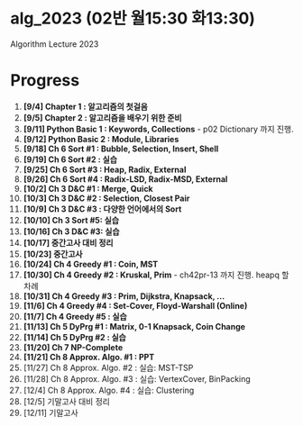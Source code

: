 # alg_2023 (02반 월15:30 화13:30)
Algorithm Lecture 2023

# Progress
1. **[9/4] Chapter 1 : 알고리즘의 첫걸음**
2. **[9/5] Chapter 2 : 알고리즘을 배우기 위한 준비**
3. **[9/11] Python Basic 1 : Keywords, Collections** - p02 Dictionary 까지 진행.
4. **[9/12] Python Basic 2 : Module, Libraries**
5. **[9/18] Ch 6 Sort #1 : Bubble, Selection, Insert, Shell**
6. **[9/19] Ch 6 Sort #2 : 실습**
7. **[9/25] Ch 6 Sort #3 : Heap, Radix, External**
8. **[9/26] Ch 6 Sort #4 : Radix-LSD, Radix-MSD, External**
9. **[10/2] Ch 3 D&C #1 : Merge, Quick**
10. **[10/3] Ch 3 D&C #2 : Selection, Closest Pair**
11. **[10/9] Ch 3 D&C #3 : 다양한 언어에서의 Sort**
12. **[10/10] Ch 3 Sort #5: 실습**
13. **[10/16] Ch 3 D&C #3: 실습**
14. **[10/17] 중간고사 대비 정리**
15. **[10/23] 중간고사**
16. **[10/24] Ch 4 Greedy #1 : Coin, MST**
17. **[10/30] Ch 4 Greedy #2 : Kruskal, Prim** - ch42pr-13 까지 진행. heapq 할차례
18. **[10/31] Ch 4 Greedy #3 : Prim, Dijkstra, Knapsack, ...**
19. **[11/6] Ch 4 Greedy #4 : Set-Cover, Floyd-Warshall (Online)**
20. **[11/7] Ch 4 Greedy #5 : 실습**
21. **[11/13] Ch 5 DyPrg #1 : Matrix, 0-1 Knapsack, Coin Change**
22. **[11/14] Ch 5 DyPrg #2 : 실습**
23. **[11/20] Ch 7 NP-Complete**
24. **[11/21] Ch 8 Approx. Algo. #1 : PPT**
25. [11/27] Ch 8 Approx. Algo. #2 : 실습: MST-TSP
26. [11/28] Ch 8 Approx. Algo. #3 : 실습: VertexCover, BinPacking
27. [12/4] Ch 8 Approx. Algo. #4 : 실습: Clustering
28. [12/5] 기말고사 대비 정리
29. [12/11] 기말고사
